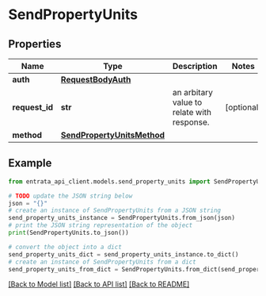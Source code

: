 # SendPropertyUnits


## Properties

Name | Type | Description | Notes
------------ | ------------- | ------------- | -------------
**auth** | [**RequestBodyAuth**](RequestBodyAuth.md) |  | 
**request_id** | **str** | an arbitary value to relate with response. | [optional] 
**method** | [**SendPropertyUnitsMethod**](SendPropertyUnitsMethod.md) |  | 

## Example

```python
from entrata_api_client.models.send_property_units import SendPropertyUnits

# TODO update the JSON string below
json = "{}"
# create an instance of SendPropertyUnits from a JSON string
send_property_units_instance = SendPropertyUnits.from_json(json)
# print the JSON string representation of the object
print(SendPropertyUnits.to_json())

# convert the object into a dict
send_property_units_dict = send_property_units_instance.to_dict()
# create an instance of SendPropertyUnits from a dict
send_property_units_from_dict = SendPropertyUnits.from_dict(send_property_units_dict)
```
[[Back to Model list]](../README.md#documentation-for-models) [[Back to API list]](../README.md#documentation-for-api-endpoints) [[Back to README]](../README.md)



